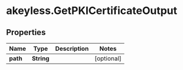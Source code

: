# akeyless.GetPKICertificateOutput

## Properties

Name | Type | Description | Notes
------------ | ------------- | ------------- | -------------
**path** | **String** |  | [optional] 


